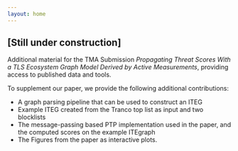 ```yaml
---
layout: home
---
```


## **[Still under construction]**

Additional material for the TMA Submission *Propagating Threat Scores With a TLS Ecosystem Graph Model Derived by Active Measurements*, providing access to published data and tools.


To supplement our paper, we provide the following additional contributions:

- A graph parsing pipeline that can be used to construct an ITEG
- Example ITEG created from the Tranco top list as input and two blocklists
- The message-passing based PTP implementation used in the paper, and the computed scores on the example ITEgraph
- The Figures from the paper as interactive plots. 
